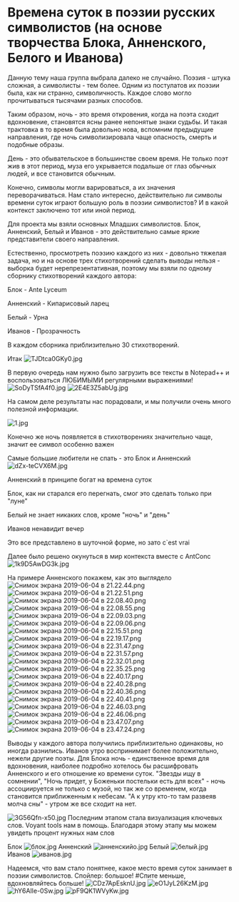 # Времена суток в поэзии русских символистов (на основе творчества Блока, Анненского, Белого и Иванова)
Данную тему наша группа выбрала далеко не случайно. Поэзия - штука сложная, а символисты - тем более. Одним из постулатов их поэзии была, как ни странно, символичность. Каждое слово могло прочитываться тысячами разных способов. 

Таким образом, ночь - это время откровения, когда на поэта сходит вдохновение, становятся ясны ранее непонятые знаки судьбы. И такая трактовка в то время была довольно нова, вспомним предыдущие направления, где ночь символизировала чаще опасность, смерть и подобные образы. 

День - это обывательское в большинстве своем время. Не только поэт жив в этот период, муза его укрывается подальше от глаз обычных людей, и все становится обычным. 

Конечно, символы могли варироваться, а их значения переворачиваться. 
Нам стало интересно, действительно ли символы времени суток играют большую роль в поэзии символистов? И в какой контекст заключено тот или иной период.

Для проекта мы взяли основных Младших символистов. Блок, Анненский, Белый и Иванов - это действительно самые яркие представители своего направления. 

Естественно, просмотреть поэзию каждого из них - довольно тяжелая задача, но и на основе трех стихотворений сделать выводы нельзя - выборка будет нерепрезентативная, поэтому мы взяли по одному сборнику стихотворений каждого автора: 

Блок - Ante Lyceum 

Анненский - Кипарисовый ларец

Белый - Урна

Иванов - Прозрачность

В каждом сборника приблизительно 30 стихотворений.

Итак
![TJDtca0GKy0.jpg](https://github.com/XakerV/Project/blob/master/TJDtca0GKy0.jpg)

В первую очередь нам нужно было загрузить все тексты в Notepad++ и воспользоваться ЛЮБИМЫМИ регулярными выражениями!
![SoDyTSfA4f0.jpg](https://github.com/XakerV/Project/blob/master/SoDyTSfA4f0.jpg)
![2E4E3Z5abUg.jpg](https://github.com/XakerV/Project/blob/master/2E4E3Z5abUg.jpg)

На самом деле результаты нас порадовали, и мы получили очень много полезной информации.

![1.jpg](https://github.com/XakerV/Project/blob/master/1.jpg)

Конечно же ночь появляется в стихотворениях значительно чаще, значит ее символ особенно важен

Самые большие любители не спать - это Блок и Анненский
![dZx-teCVX6M.jpg](https://github.com/XakerV/Project/blob/master/dZx-teCVX6M.jpg)

Анненский в принципе богат на времена суток

Блок, как ни старался его перегнать, смог это сделать только при "луне"

Белый не знает никаких слов, кроме "ночь" и "день"

Иванов ненавидит вечер

Это все представлено в шуточной форме, но зато c`est vrai

Далее было решено окунуться в мир контекста вместе с AntConc
![1k9D5AwDG3k.jpg](https://github.com/XakerV/Project/blob/master/1k9D5AwDG3k.jpg)

На примере Анненского покажем, как это выглядело 
![Снимок экрана 2019-06-04 в 21.22.44.png](https://github.com/XakerV/Project/blob/master/%D0%A1%D0%BD%D0%B8%D0%BC%D0%BE%D0%BA%20%D1%8D%D0%BA%D1%80%D0%B0%D0%BD%D0%B0%202019-06-04%20%D0%B2%2021.22.44.png)
![Снимок экрана 2019-06-04 в 21.22.51.png](https://github.com/XakerV/Project/blob/master/%D0%A1%D0%BD%D0%B8%D0%BC%D0%BE%D0%BA%20%D1%8D%D0%BA%D1%80%D0%B0%D0%BD%D0%B0%202019-06-04%20%D0%B2%2021.22.51.png)
![Снимок экрана 2019-06-04 в 22.08.40.png](https://github.com/XakerV/Project/blob/master/%D0%A1%D0%BD%D0%B8%D0%BC%D0%BE%D0%BA%20%D1%8D%D0%BA%D1%80%D0%B0%D0%BD%D0%B0%202019-06-04%20%D0%B2%2022.08.40.png)
![Снимок экрана 2019-06-04 в 22.08.55.png](https://github.com/XakerV/Project/blob/master/%D0%A1%D0%BD%D0%B8%D0%BC%D0%BE%D0%BA%20%D1%8D%D0%BA%D1%80%D0%B0%D0%BD%D0%B0%202019-06-04%20%D0%B2%2022.08.55.png)
![Снимок экрана 2019-06-04 в 22.09.03.png](https://github.com/XakerV/Project/blob/master/%D0%A1%D0%BD%D0%B8%D0%BC%D0%BE%D0%BA%20%D1%8D%D0%BA%D1%80%D0%B0%D0%BD%D0%B0%202019-06-04%20%D0%B2%2022.09.03.png)
![Снимок экрана 2019-06-04 в 22.09.06.png](https://github.com/XakerV/Project/blob/master/%D0%A1%D0%BD%D0%B8%D0%BC%D0%BE%D0%BA%20%D1%8D%D0%BA%D1%80%D0%B0%D0%BD%D0%B0%202019-06-04%20%D0%B2%2022.09.06.png)
![Снимок экрана 2019-06-04 в 22.15.51.png](https://github.com/XakerV/Project/blob/master/%D0%A1%D0%BD%D0%B8%D0%BC%D0%BE%D0%BA%20%D1%8D%D0%BA%D1%80%D0%B0%D0%BD%D0%B0%202019-06-04%20%D0%B2%2022.15.51.png)
![Снимок экрана 2019-06-04 в 22.19.17.png](https://github.com/XakerV/Project/blob/master/%D0%A1%D0%BD%D0%B8%D0%BC%D0%BE%D0%BA%20%D1%8D%D0%BA%D1%80%D0%B0%D0%BD%D0%B0%202019-06-04%20%D0%B2%2022.19.17.png)
![Снимок экрана 2019-06-04 в 22.31.47.png](https://github.com/XakerV/Project/blob/master/%D0%A1%D0%BD%D0%B8%D0%BC%D0%BE%D0%BA%20%D1%8D%D0%BA%D1%80%D0%B0%D0%BD%D0%B0%202019-06-04%20%D0%B2%2022.31.47.png)
![Снимок экрана 2019-06-04 в 22.31.57.png](https://github.com/XakerV/Project/blob/master/%D0%A1%D0%BD%D0%B8%D0%BC%D0%BE%D0%BA%20%D1%8D%D0%BA%D1%80%D0%B0%D0%BD%D0%B0%202019-06-04%20%D0%B2%2022.31.57.png)
![Снимок экрана 2019-06-04 в 22.32.01.png](https://github.com/XakerV/Project/blob/master/%D0%A1%D0%BD%D0%B8%D0%BC%D0%BE%D0%BA%20%D1%8D%D0%BA%D1%80%D0%B0%D0%BD%D0%B0%202019-06-04%20%D0%B2%2022.32.01.png)
![Снимок экрана 2019-06-04 в 22.35.25.png](https://github.com/XakerV/Project/blob/master/%D0%A1%D0%BD%D0%B8%D0%BC%D0%BE%D0%BA%20%D1%8D%D0%BA%D1%80%D0%B0%D0%BD%D0%B0%202019-06-04%20%D0%B2%2022.35.25.png)
![Снимок экрана 2019-06-04 в 22.40.17.png](https://github.com/XakerV/Project/blob/master/%D0%A1%D0%BD%D0%B8%D0%BC%D0%BE%D0%BA%20%D1%8D%D0%BA%D1%80%D0%B0%D0%BD%D0%B0%202019-06-04%20%D0%B2%2022.40.17.png)
![Снимок экрана 2019-06-04 в 22.40.28.png](https://github.com/XakerV/Project/blob/master/%D0%A1%D0%BD%D0%B8%D0%BC%D0%BE%D0%BA%20%D1%8D%D0%BA%D1%80%D0%B0%D0%BD%D0%B0%202019-06-04%20%D0%B2%2022.40.28.png)
![Снимок экрана 2019-06-04 в 22.40.36.png](https://github.com/XakerV/Project/blob/master/%D0%A1%D0%BD%D0%B8%D0%BC%D0%BE%D0%BA%20%D1%8D%D0%BA%D1%80%D0%B0%D0%BD%D0%B0%202019-06-04%20%D0%B2%2022.40.36.png)
![Снимок экрана 2019-06-04 в 22.40.41.png](https://github.com/XakerV/Project/blob/master/%D0%A1%D0%BD%D0%B8%D0%BC%D0%BE%D0%BA%20%D1%8D%D0%BA%D1%80%D0%B0%D0%BD%D0%B0%202019-06-04%20%D0%B2%2022.40.41.png)
![Снимок экрана 2019-06-04 в 22.46.03.png](https://github.com/XakerV/Project/blob/master/%D0%A1%D0%BD%D0%B8%D0%BC%D0%BE%D0%BA%20%D1%8D%D0%BA%D1%80%D0%B0%D0%BD%D0%B0%202019-06-04%20%D0%B2%2022.46.03.png)
![Снимок экрана 2019-06-04 в 22.46.06.png](https://github.com/XakerV/Project/blob/master/%D0%A1%D0%BD%D0%B8%D0%BC%D0%BE%D0%BA%20%D1%8D%D0%BA%D1%80%D0%B0%D0%BD%D0%B0%202019-06-04%20%D0%B2%2022.46.06.png)
![Снимок экрана 2019-06-04 в 23.47.07.png](https://github.com/XakerV/Project/blob/master/%D0%A1%D0%BD%D0%B8%D0%BC%D0%BE%D0%BA%20%D1%8D%D0%BA%D1%80%D0%B0%D0%BD%D0%B0%202019-06-04%20%D0%B2%2023.47.07.png)
![Снимок экрана 2019-06-04 в 23.47.24.png](https://github.com/XakerV/Project/blob/master/%D0%A1%D0%BD%D0%B8%D0%BC%D0%BE%D0%BA%20%D1%8D%D0%BA%D1%80%D0%B0%D0%BD%D0%B0%202019-06-04%20%D0%B2%2023.47.24.png)

Выводы у каждого автора получились приблизительно одинаковы, но иногда разнились. Иванов утро воспринимает более положительно, нежели другие поэты. Для Блока ночь - единственное время для вдохновения, наиболее подробно хотелось бы расшифровать Анненского и его отношение ко времени суток. "Звезды ищу в сомнении", "Ночь придет, у Боженьки постельки есть для всех" - ночь ассоциируется не только с музой, но так же со временем, когда становится приближенным к небесам. "А к утру кто-то там развеяв молча сны" - утром же все сходит на нет.

![3G56Qfn-x50.jpg](https://github.com/XakerV/Project/blob/master/3G56Qfn-x50.jpg)
Последним этапом стала визуализация ключевых слов. Voyant tools нам в помощь. Благодаря этому этапу мы можем увидеть процент нужных нам слов

Блок
![блок.jpg](https://github.com/XakerV/Project/blob/master/%D0%B1%D0%BB%D0%BE%D0%BA.jpg)
Анненский
![анненскийо.jpg](https://github.com/XakerV/Project/blob/master/%D0%B0%D0%BD%D0%BD%D0%B5%D0%BD%D1%81%D0%BA%D0%B8%D0%B9%D0%BE.jpg)
Белый
![белый.jpg](https://github.com/XakerV/Project/blob/master/%D0%B1%D0%B5%D0%BB%D1%8B%D0%B9.jpg)
Иванов
![иванов.jpg](https://github.com/XakerV/Project/blob/master/%D0%B8%D0%B2%D0%B0%D0%BD%D0%BE%D0%B2.jpg)

Надеемся, что вам стало понятнее, какое место время суток занимает в поэзии символистов. Спойлер: большое! 
#Спите меньше, вдохновляйтесь больше!
![CDz7ApEsknU.jpg](https://github.com/XakerV/Project/blob/master/CDz7ApEsknU.jpg)
![eO1JyL26KzM.jpg](https://github.com/XakerV/Project/blob/master/eO1JyL26KzM.jpg)
![hY6AIle-0Sw.jpg](https://github.com/XakerV/Project/blob/master/hY6AIle-0Sw.jpg)
![pF9QK1WVyKw.jpg](https://github.com/XakerV/Project/blob/master/pF9QK1WVyKw.jpg)
